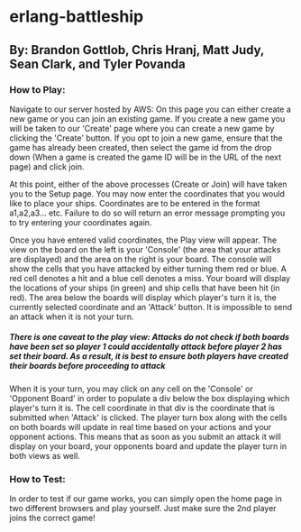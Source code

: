 # erlang-battleship
## By: Brandon Gottlob, Chris Hranj, Matt Judy, Sean Clark, and Tyler Povanda

### How to Play:
Navigate to our server hosted by AWS:
On this page you can either create a new game or you can join an existing game.
If you create a new game you will be taken to our 'Create' page where you can create a new game by clicking the 'Create' button.
If you opt to join a new game, ensure that the game has already been created, then select the game id from the drop down (When 
a game is created the game ID will be in the URL of the next page) and click join. 

At this point, either of the above processes (Create or Join) will have taken you to the Setup page. You may now enter the coordinates
that you would like to place your ships. Coordinates are to be entered in the format a1,a2,a3... etc. Failure to do so will return an error message
prompting you to try entering your coordinates again.

Once you have entered valid coordinates, the Play view will appear. The view on the board on the left is your 'Console' (the area that your attacks are displayed) 
and the area on the right is your board. The console will show the cells that you have attacked by either turning them red or blue. 
A red cell denotes a hit and a blue cell denotes a miss. Your board will display the locations of your ships (in green) and ship cells
that have been hit (in red). The area below the boards will display which player's turn it is, the currently selected coordinate and 
an 'Attack' button. It is impossible to send an attack when it is not your turn. 

##### There is one caveat to the play view: Attacks do not check if both boards have been set so player 1 could accidentally attack before player 2 has set their board. As a result, it is best to ensure both players have created their boards before proceeding to attack

When it is your turn, you may click on any cell on the 'Console' or 'Opponent Board' in order to populate a div below the box displaying
which player's turn it is. The cell coordinate in that div is the coordinate that is submitted when 'Attack' is clicked. The player turn
box along with the cells on both boards will update in real time based on your actions and your opponent actions. This means that as soon as you
submit an attack it will display on your board, your opponents board and update the player turn in both views as well. 

### How to Test:
In order to test if our game works, you can simply open the home page in two different browsers and play yourself. Just make sure the 2nd player joins the
correct game!
